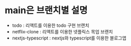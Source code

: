 
# main은 브랜치별 설명
+ todo : 리액트를 이용한 todo 구현 브랜치
+ netflix-clone : 리액트를 이용한 넷플릭스 목업 브랜치
+ nextjs-typescript : nextjs와 typescript를 이용한 블로그앱
